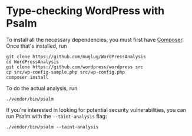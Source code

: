 # Type-checking WordPress with Psalm

To install all the necessary dependencies, you must first have [Composer](https://getcomposer.org). Once that's installed, run

```
git clone https://github.com/muglug/WordPressAnalysis
cd WordPressAnalysis
git clone https://github.com/wordpress/wordpress src
cp src/wp-config-sample.php src/wp-config.php
composer install
```

To do the actual analysis, run
```
./vendor/bin/psalm
```

If you're interested in looking for potential security vulnerabilities, you can run Psalm with the `--taint-analysis` flag:

```
./vendor/bin/psalm --taint-analysis
```

